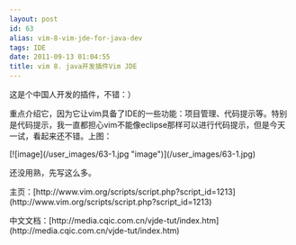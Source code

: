 ```yaml
---
layout: post
id: 63
alias: vim-8-vim-jde-for-java-dev
tags: IDE
date: 2011-09-13 01:04:55
title: vim 8. java开发插件Vim JDE
---
```


这是个中国人开发的插件，不错：）
<p>重点介绍它，因为它让vim具备了IDE的一些功能：项目管理、代码提示等。特别是代码提示，我一直都担心vim不能像eclipse那样可以进行代码提示，但是今天一试，看起来还不错。上图：
<p>[![image](/user_images/63-1.jpg "image")](/user_images/63-1.jpg)
<p>还没用熟，先写这么多。
<p>主页：[http://www.vim.org/scripts/script.php?script_id=1213](http://www.vim.org/scripts/script.php?script_id=1213)
<p>中文文档：[http://media.cqic.com.cn/vjde-tut/index.htm](http://media.cqic.com.cn/vjde-tut/index.htm)
